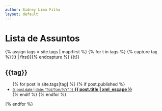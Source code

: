 ```yaml
---
author: Sidney Lima Filho
layout: default
---
```


<h1> Lista de Assuntos </h1>
<div class="tag-list">
    {% assign tags = site.tags | map:first %}
     {% for t in tags %} {% capture tag %}{{t | first}}{% endcapture %}
        {{t}}
        <div id="{{tag | downcase | replace:" ","-" | replace:".","" }}">
        <h2>{{tag}}</h2>
        <ul class="tag">       
            {% for post in site.tags[tag] %} 
                {% if post.published %}
                    <li>
                        <a href="{{ post.url }}">                   
                            <small>{{ post.date | date: "%d/%m/%Y" }}</small>                                       
                            <b>{{ post.title | xml_escape }}</b>                    
                        </a>                        
                    </li>
                {% endif %}                
            {% endfor %} 
        </ul>  
        </div>         
    {% endfor %}   
</div>